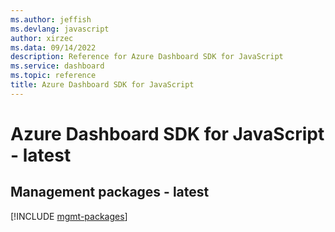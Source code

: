 ```yaml
---
ms.author: jeffish
ms.devlang: javascript
author: xirzec
ms.data: 09/14/2022
description: Reference for Azure Dashboard SDK for JavaScript
ms.service: dashboard
ms.topic: reference
title: Azure Dashboard SDK for JavaScript
---
```

# Azure Dashboard SDK for JavaScript - latest

## Management packages - latest
[!INCLUDE [mgmt-packages](dashboard-mgmt-index.md)]